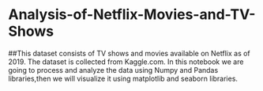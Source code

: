 # Analysis-of-Netflix-Movies-and-TV-Shows

##This dataset consists of TV shows and movies available on Netflix as of 2019. The dataset is collected from Kaggle.com. In this notebook we are going to process and analyze the data using Numpy and Pandas libraries,then we will visualize it using matplotlib and seaborn libraries.
